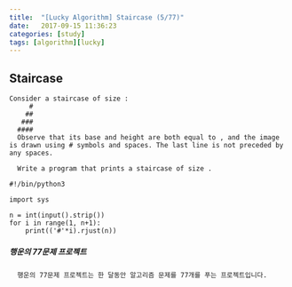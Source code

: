 ```yaml
---
title:  "[Lucky Algorithm] Staircase (5/77)"
date:   2017-09-15 11:36:23
categories: [study]
tags: [algorithm][lucky]
---
```

## Staircase
    Consider a staircase of size :
         #
        ##
       ###
      ####
      Observe that its base and height are both equal to , and the image is drawn using # symbols and spaces. The last line is not preceded by any spaces.

      Write a program that prints a staircase of size .

```
#!/bin/python3

import sys

n = int(input().strip())
for i in range(1, n+1):
    print(('#'*i).rjust(n))
```

##### 행운의 77문제 프로젝트
```
  행운의 77문제 프로젝트는 한 달동안 알고리즘 문제를 77개를 푸는 프로젝트입니다.
```
